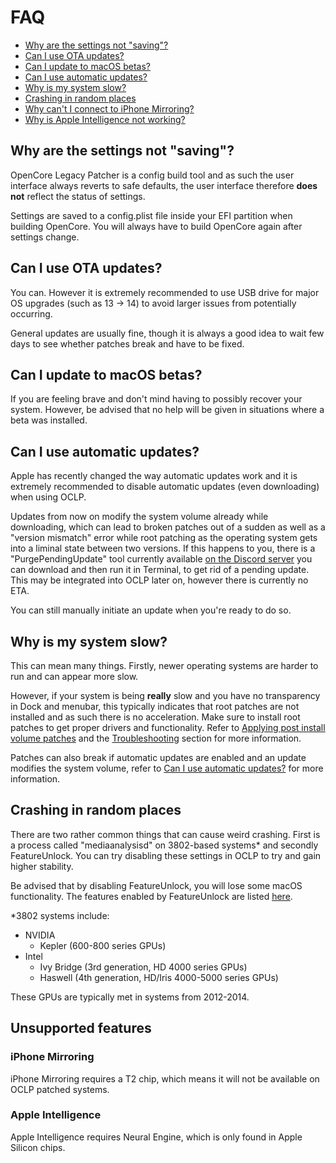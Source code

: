 # FAQ

* [Why are the settings not "saving"?](#why-are-the-settings-not-saving)
* [Can I use OTA updates?](#can-i-use-ota-updates)
* [Can I update to macOS betas?](#can-i-update-to-macos-betas)
* [Can I use automatic updates?](#can-i-use-automatic-updates)
* [Why is my system slow?](#why-is-my-system-slow)
* [Crashing in random places](#crashing-in-random-places)
* [Why can't I connect to iPhone Mirroring?](#iphone-mirroring)
* [Why is Apple Intelligence not working?](#apple-intelligence)


## Why are the settings not "saving"?

OpenCore Legacy Patcher is a config build tool and as such the user interface always reverts to safe defaults, the user interface therefore **does not** reflect the status of settings. 

Settings are saved to a config.plist file inside your EFI partition when building OpenCore. You will always have to build OpenCore again after settings change.

## Can I use OTA updates?

You can. However it is extremely recommended to use USB drive for major OS upgrades (such as 13 -> 14) to avoid larger issues from potentially occurring.

General updates are usually fine, though it is always a good idea to wait few days to see whether patches break and have to be fixed.

## Can I update to macOS betas?

If you are feeling brave and don't mind having to possibly recover your system. However, be advised that no help will be given in situations where a beta was installed.

## Can I use automatic updates?

Apple has recently changed the way automatic updates work and it is extremely recommended to disable automatic updates (even downloading) when using OCLP.

Updates from now on modify the system volume already while downloading, which can lead to broken patches out of a sudden as well as a "version mismatch" error while root patching as the operating system gets into a liminal state between two versions. If this happens to you, there is a "PurgePendingUpdate" tool currently available [on the Discord server](https://discord.com/channels/417165963327176704/1037474131526029362/1255993208966742108) you can download and then run it in Terminal, to get rid of a pending update. This may be integrated into OCLP later on, however there is currently no ETA.

You can still manually initiate an update when you're ready to do so.

## Why is my system slow?

This can mean many things. Firstly, newer operating systems are harder to run and can appear more slow.

However, if your system is being **really** slow and you have no transparency in Dock and menubar, this typically indicates that root patches are not installed and as such there is no acceleration. Make sure to install root patches to get proper drivers and functionality. Refer to [Applying post install volume patches](https://dortania.github.io/OpenCore-Legacy-Patcher/POST-INSTALL.html#applying-post-install-volume-patches) and the [Troubleshooting](https://dortania.github.io/OpenCore-Legacy-Patcher/TROUBLESHOOTING.html) section for more information.

Patches can also break if automatic updates are enabled and an update modifies the system volume, refer to [Can I use automatic updates?](#can-i-use-automatic-updates) for more information.

## Crashing in random places

There are two rather common things that can cause weird crashing. First is a process called "mediaanalysisd" on 3802-based systems* and secondly FeatureUnlock. You can try disabling these settings in OCLP to try and gain higher stability.

Be advised that by disabling FeatureUnlock, you will lose some macOS functionality. The features enabled by FeatureUnlock are listed [here](https://github.com/acidanthera/FeatureUnlock).

*3802 systems include:
* NVIDIA
    * Kepler (600-800 series GPUs)
* Intel
    * Ivy Bridge (3rd generation, HD 4000 series GPUs)
    * Haswell (4th generation, HD/Iris 4000-5000 series GPUs)

These GPUs are typically met in systems from 2012-2014.



## Unsupported features

### iPhone Mirroring

iPhone Mirroring requires a T2 chip, which means it will not be available on OCLP patched systems.

### Apple Intelligence

Apple Intelligence requires Neural Engine, which is only found in Apple Silicon chips.

